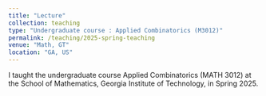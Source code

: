```yaml
---
title: "Lecture"
collection: teaching
type: "Undergraduate course : Applied Combinatorics (M3012)"
permalink: /teaching/2025-spring-teaching
venue: "Math, GT"
location: "GA, US"
---
```


I taught the undergraduate course Applied Combinatorics (MATH 3012) at the School of Mathematics, Georgia Institute of Technology, in Spring 2025.
